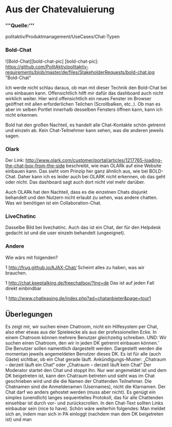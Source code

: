 # Aus der Chatevaluierung

### '''Quelle:'''
politaktiv/Produktmanagement/UseCases/Chat-Typen

### Bold-Chat

![Bold-Chat][bold-chat-pic]
[bold-chat-pic]: https://github.com/PolitAktiv/politaktiv-requirements/blob/master/de/files/StakeholderRequests/bold-chat.jpg "Bold-Chat"

Ich werde nicht schlau daraus, ob man mit dieser Technik den Bold-Chat bei uns einbauen kann. Offensichtlich hilft mir dafür das dashboard auch nicht wirklich weiter. Hier wird offensichtlich ein neues Fenster im Browser geöffnet mit allen erforderlichen Teilchen (Scrollbalken, etc..). Ob man es aber im selben Portlet innerhalb desselben Fensters öffnen kann, kann ich nicht erkennen.

Bold hat den großen Nachteil, es handelt alle Chat-Kontakte schön getrennt und einzeln ab. Kein Chat-Teilnehmer kann sehen, was die anderen jeweils sagen.

### Olark
Der Link: http://www.olark.com/customer/portal/articles/1217765-loading-the-chat-box-from-the-side  beschreibt, wie man OLARk auf eine Website einbauen kann. Das sieht vom Prinzip her ganz ähnlich aus, wie bei BOLD-Chat. Daher kann ich es leider auch bei OLARK nicht erkennen, ob das geht oder nicht. Das dashboard sagt auch dort nicht viel mehr darüber.

Auch OLARk hat den Nachteil, dass es die einzelnen Chats disjunkt behandelt und den Nutzern nicht erlaubt zu sehen, was andere chatten. Was wir benötigen ist ein Collaboration-Chat.

### LiveChatinc
Dasselbe Bild bei livechatinc. Auch das ist ein Chat, der für den Helpdesk gedacht ist und die user einzeln behandelt (ungeeignet).

### Andere
Wie wärs mit folgenden?

 1 http://frug.github.io/AJAX-Chat/          Scheint alles zu haben, was wir brauchen.

 1 http://chat.keeptalking.de/freechatbox/?lng=de Das         ist auf jeden Fall direkt einbindbar

 1 http://www.chatleasing.de/index.php?ad=chatanbieter&page=tour1

## Überlegungen
Es zeigt mir, wir suchen einen Chatroom, nicht ein Hilfesystem per Chat, also eher etwas aus der Spieleecke als aus der professionellen Ecke. In einem Chatroom können mehrere Benutzer gleichzeitig schreiben. UND: Wir suchen einen Chatroom, den wir in jeden DK getrennt einbauen können.‘ Die Benutzer sollen namentlich dargestellt werden. Dargestellt werden die momentan jeweils angemeldeten Benutzer dieses DK. Es ist für alle (auch Gäste) sichtbar, ob ein Chat gerade läuft. Ankündigungs-Muster: „Chatraum – derzeit läuft ein Chat“ oder „Chatraum – derzeit läuft kein Chat“ Der Moderator startet den Chat und stoppt ihn. Nur wer angemeldet ist und dem DK beigetreten ist, kann den Chatraum betreten und sieht was im Chat geschrieben wird und die die Namen der Chattenden Teilnehmer. Die Chatnamen sind die Anmeldenamen (Usernames), nicht die Klarnamen. Der Chat darf wo anders gehostet werden (muss aber nicht). Es genügt ein simples (unendlich) langes sequentielles Protokoll, das für alle Chattenden einsehbar ist durch vor- und zurückscrollen. In den Chat-Text sollten Links einbaubar sein (nice to have). Schön wäre weiterhin folgendes: Man meldet sich an, indem man sich in PA einloggt (nachdem man dem DK beigetreten ist) und man
